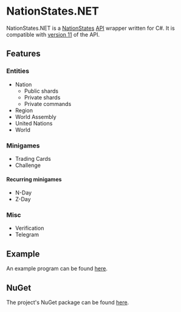 # NationStates.NET

NationStates.NET is a [NationStates](https://nationstates.net) [API](https://nationstates.net/pages/api) wrapper written for C#. It is compatible with [version 11](https://www.nationstates.net/cgi-bin/api.cgi?a=version) of the API. 

## Features

### Entities

- Nation
  - Public shards
  - Private shards
  - Private commands
- Region
- World Assembly
- United Nations
- World

### Minigames

- Trading Cards
- Challenge

#### Recurring minigames

- N-Day
- Z-Day

### Misc

- Verification
- Telegram

## Example
An example program can be found [here](https://github.com/asdia0/NationStates.NET/blob/main/src/NationStates.NET.Example/Program.cs).

## NuGet
The project's NuGet package can be found [here](https://www.nuget.org/packages/NationStates.NET/).
